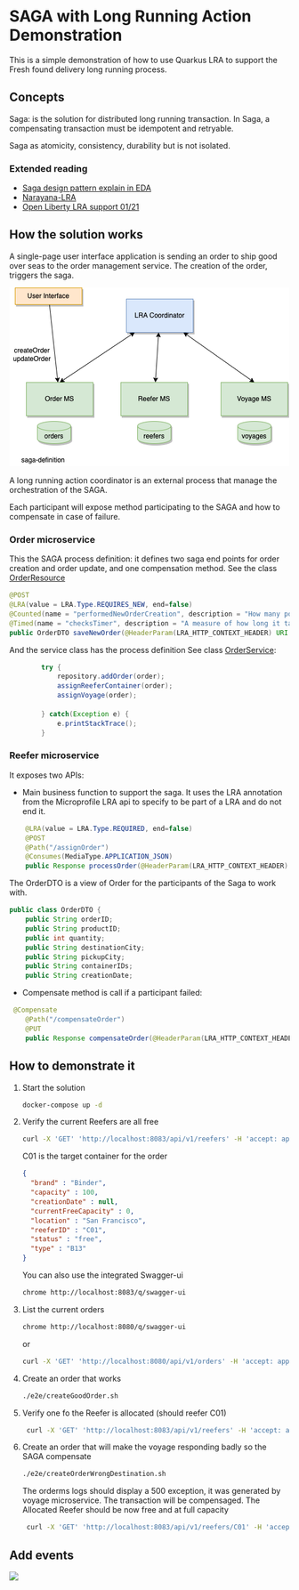 # SAGA with Long Running Action Demonstration

This is a simple demonstration of how to use Quarkus LRA to support the Fresh found delivery long running process.



## Concepts

Saga: is the solution for distributed long running transaction. In Saga, a compensating transaction must be idempotent and retryable.

Saga as atomicity, consistency, durability but is not isolated.


### Extended reading

* [Saga design pattern explain in EDA](https://ibm-cloud-architecture.github.io/refarch-eda/patterns/saga/)
* [Narayana-LRA](https://jbossts.blogspot.com/2021/07/narayana-lra-update.html)
* [Open Liberty LRA support 01/21](https://openliberty.io/blog/2021/01/27/microprofile-long-running-actions-beta.html)

## How the solution works

A single-page user interface application is sending an order to ship good over seas to the order management service. The creation of the order, triggers the saga.

![](./docs/images/hlview.png)

A long running action coordinator is an external process that manage the orchestration of the SAGA.

Each participant will expose method participating to the SAGA and how to compensate in case of failure.

### Order microservice

This the SAGA process definition: it defines two saga end points for order creation and order update, and one compensation method. See the class [OrderResource](https://github.com/jbcodeforce/saga-lra-quarkus/blob/main/order-ms/src/main/java/org/acme/orderms/infra/api/OrderResource.java)

```java
@POST
@LRA(value = LRA.Type.REQUIRES_NEW, end=false)
@Counted(name = "performedNewOrderCreation", description = "How many post new order have been performed.")
@Timed(name = "checksTimer", description = "A measure of how long it takes to perform the operation.", unit = MetricUnits.MILLISECONDS)
public OrderDTO saveNewOrder(@HeaderParam(LRA_HTTP_CONTEXT_HEADER) URI lraId, OrderDTO order) {
```

And the service class has the process definition See class [OrderService](https://github.com/jbcodeforce/saga-lra-quarkus/blob/main/order-ms/src/main/java/org/acme/orderms/domain/OrderService.java):

```java 
        try {
			repository.addOrder(order);
			assignReeferContainer(order);
			assignVoyage(order);

		} catch(Exception e) {
			e.printStackTrace();
		}
```

### Reefer microservice

It exposes two APIs:

* Main business function to support the saga. It uses the LRA annotation from the Microprofile LRA api to specify
to be part of a LRA and do not end it.

```java
    @LRA(value = LRA.Type.REQUIRED, end=false)
    @POST
    @Path("/assignOrder")
    @Consumes(MediaType.APPLICATION_JSON)
    public Response processOrder(@HeaderParam(LRA_HTTP_CONTEXT_HEADER) URI lraId, OrderDTO order)
```

The OrderDTO is a view of Order for the participants of the Saga to work with.

```java
public class OrderDTO {
	public String orderID;
	public String productID;
	public int quantity;
	public String destinationCity;
	public String pickupCity;
	public String containerIDs;
	public String creationDate;
```

* Compensate method is call if a participant failed:

```java
 @Compensate
    @Path("/compensateOrder")
    @PUT
    public Response compensateOrder(@HeaderParam(LRA_HTTP_CONTEXT_HEADER) URI lraId, OrderDTO order) 
```

## How to demonstrate it

1. Start the solution

    ```sh
    docker-compose up -d
    ```

1. Verify the current Reefers are all free

    ```sh
    curl -X 'GET' 'http://localhost:8083/api/v1/reefers' -H 'accept: application/json' | json_pp 
    ```

    C01 is the target container for the order

    ```json
   {
      "brand" : "Binder",
      "capacity" : 100,
      "creationDate" : null,
      "currentFreeCapacity" : 0,
      "location" : "San Francisco",
      "reeferID" : "C01",
      "status" : "free",
      "type" : "B13"
   }
    ```

    You can also use the integrated Swagger-ui

    ```sh
    chrome http://localhost:8083/q/swagger-ui
    ```

1. List the current orders


    ```sh
    chrome http://localhost:8080/q/swagger-ui
    ```

    or

    ```sh
    curl -X 'GET' 'http://localhost:8080/api/v1/orders' -H 'accept: application/json' | json_pp 
    ```


1. Create an order that works

    ```sh
    ./e2e/createGoodOrder.sh
    ```

1. Verify one fo the Reefer is allocated (should reefer C01)

   ```sh
    curl -X 'GET' 'http://localhost:8083/api/v1/reefers' -H 'accept: application/json' | json_pp 
    ```


1. Create an order that will make the voyage responding badly so the SAGA compensate

  
    ```sh
    ./e2e/createOrderWrongDestination.sh
    ```

    The orderms logs should display a 500 exception, it was generated by voyage microservice. The transaction will be compensaged. The Allocated Reefer should be now free and at full capacity

    ```sh
     curl -X 'GET' 'http://localhost:8083/api/v1/reefers/C01' -H 'accept: application/json' | json_pp 
    ```

## Add events

![](./docs/images/hlview-events.png)